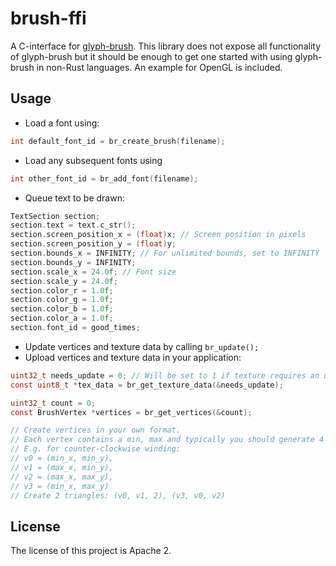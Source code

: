 # brush-ffi

A C-interface for [glyph-brush](https://github.com/alexheretic/glyph-brush).
This library does not expose all functionality of glyph-brush but it should be enough to get one started with using glyph-brush in non-Rust languages.
An example for OpenGL is included.

## Usage
- Load a font using:
```C
int default_font_id = br_create_brush(filename);
```
- Load any subsequent fonts using
```C
int other_font_id = br_add_font(filename);
```
- Queue text to be drawn:
```C
TextSection section;
section.text = text.c_str();
section.screen_position_x = (float)x; // Screen position in pixels
section.screen_position_y = (float)y;
section.bounds_x = INFINITY; // For unlimited bounds, set to INFINITY
section.bounds_y = INFINITY;
section.scale_x = 24.0f; // Font size
section.scale_y = 24.0f;
section.color_r = 1.0f;
section.color_g = 1.0f;
section.color_b = 1.0f;
section.color_a = 1.0f;
section.font_id = good_times;
```
- Update vertices and texture data by calling `br_update();`
- Upload vertices and texture data in your application:
```C
uint32_t needs_update = 0; // Will be set to 1 if texture requires an update
const uint8_t *tex_data = br_get_texture_data(&needs_update);

uint32_t count = 0;
const BrushVertex *vertices = br_get_vertices(&count);

// Create vertices in your own format.
// Each vertex contains a min, max and typically you should generate 4 vertices from each BrushVertex.
// E.g. for counter-clockwise winding:
// v0 = (min_x, min_y),
// v1 = (max_x, min_y),
// v2 = (max_x, max_y),
// v3 = (min_x, max_y)
// Create 2 triangles: (v0, v1, 2), (v3, v0, v2)
```

## License
The license of this project is Apache 2.
